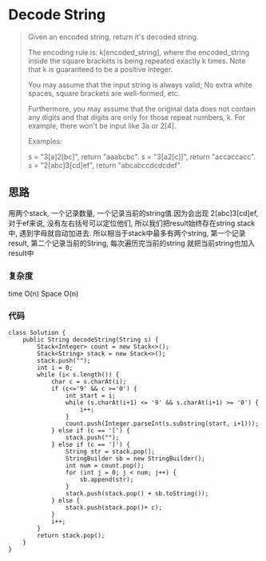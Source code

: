 # Decode String
> Given an encoded string, return it's decoded string.
> 
> The encoding rule is: k[encoded_string], where the encoded_string inside the square brackets is being repeated exactly k times. Note that k is guaranteed to be a positive integer.
> 
> You may assume that the input string is always valid; No extra white spaces, square brackets are well-formed, etc.
> 
> Furthermore, you may assume that the original data does not contain any digits and that digits are only for those repeat numbers, k. For example, there won't be input like 3a or 2[4].
> 
> Examples:
> 
> s = "3[a]2[bc]", return "aaabcbc".
> s = "3[a2[c]]", return "accaccacc".
> s = "2[abc]3[cd]ef", return "abcabccdcdcdef".

## 思路
用两个stack, 一个记录数量, 一个记录当前的string值.因为会出现 2[abc]3[cd]ef, 对于ef来说, 没有左右括号可以定位他们, 所以我们把result始终存在string stack中, 遇到字母就自动加进去. 所以相当于stack中最多有两个string, 第一个记录result, 第二个记录当前的String, 每次遍历完当前的string 就把当前string也加入result中
### 复杂度
time O(n) Space O(n)
### 代码
```
class Solution {
    public String decodeString(String s) {
        Stack<Integer> count = new Stack<>();
        Stack<String> stack = new Stack<>();
        stack.push("");
        int i = 0;
        while (i< s.length()) {
            char c = s.charAt(i);
            if (c<='9' && c >='0') {
                int start = i;
                while (s.charAt(i+1) <= '9' && s.charAt(i+1) >= '0') {
                    i++;
                }
                count.push(Integer.parseInt(s.substring(start, i+1)));
            } else if (c == '[') {
                stack.push("");
            } else if (c == ']') {
                String str = stack.pop();
                StringBuilder sb = new StringBuilder();
                int num = count.pop();
                for (int j = 0; j < num; j++) {
                    sb.append(str);
                }
                stack.push(stack.pop() + sb.toString());
            } else {
                stack.push(stack.pop()+ c);
            }
            i++;
        }
        return stack.pop();
    }
}
```